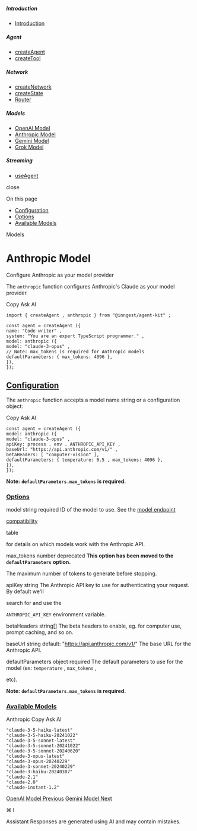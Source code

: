 ##### Introduction

- [Introduction](\reference\introduction)

##### Agent

- [createAgent](\reference\create-agent)
- [createTool](\reference\create-tool)

##### Network

- [createNetwork](\reference\create-network)
- [createState](\reference\state)
- [Router](\reference\network-router)

##### Models

- [OpenAI Model](\reference\model-openai)
- [Anthropic Model](\reference\model-anthropic)
- [Gemini Model](\reference\model-gemini)
- [Grok Model](\reference\model-grok)

##### Streaming

- [useAgent](\reference\use-agent)

close

On this page

- [Configuration](#configuration)
- [Options](#options)
- [Available Models](#available-models)

Models

# Anthropic Model

Configure Anthropic as your model provider

The `anthropic` function configures Anthropic's Claude as your model provider.

Copy Ask AI

```
import { createAgent , anthropic } from "@inngest/agent-kit" ;

const agent = createAgent ({
name: "Code writer" ,
system: "You are an expert TypeScript programmer." ,
model: anthropic ({
model: "claude-3-opus" ,
// Note: max_tokens is required for Anthropic models
defaultParameters: { max_tokens: 4096 },
}),
});
```

## [ Configuration](#configuration)

The `anthropic` function accepts a model name string or a configuration object:

Copy Ask AI

```
const agent = createAgent ({
model: anthropic ({
model: "claude-3-opus" ,
apiKey: process . env . ANTHROPIC_API_KEY ,
baseUrl: "https://api.anthropic.com/v1/" ,
betaHeaders: [ "computer-vision" ],
defaultParameters: { temperature: 0.5 , max_tokens: 4096 },
}),
});
```

**Note:** **`defaultParameters.max_tokens`** **is required.**

### [ Options](#options)

[](#param-model) model string required ID of the model to use. See the [model endpoint](https://docs.anthropic.com/en/docs/about-claude/models)

[compatibility](https://docs.anthropic.com/en/docs/about-claude/models)

table

for details on which models work with the Anthropic API.

[](#param-max-tokens) max\_tokens number deprecated **This option has been moved to the** **`defaultParameters`** **option.**

The maximum number of tokens to generate before stopping.

[](#param-api-key) apiKey string The Anthropic API key to use for authenticating your request. By default we'll

search for and use the

`ANTHROPIC_API_KEY` environment variable.

[](#param-beta-headers) betaHeaders string[] The beta headers to enable, eg. for computer use, prompt caching, and so on.

[](#param-base-url) baseUrl string default: "https://api.anthropic.com/v1/" The base URL for the Anthropic API.

[](#param-default-parameters) defaultParameters object required The default parameters to use for the model (ex: `temperature` , `max_tokens` ,

etc).

**Note:** **`defaultParameters.max_tokens`** **is required.**

### [ Available Models](#available-models)

Anthropic Copy Ask AI

```
"claude-3-5-haiku-latest"
"claude-3-5-haiku-20241022"
"claude-3-5-sonnet-latest"
"claude-3-5-sonnet-20241022"
"claude-3-5-sonnet-20240620"
"claude-3-opus-latest"
"claude-3-opus-20240229"
"claude-3-sonnet-20240229"
"claude-3-haiku-20240307"
"claude-2.1"
"claude-2.0"
"claude-instant-1.2"
```

[OpenAI Model Previous](\reference\model-openai) [Gemini Model Next](\reference\model-gemini)

⌘ I

Assistant Responses are generated using AI and may contain mistakes.